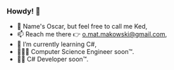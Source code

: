 ### Howdy! 👋
- 🤗 Name's Oscar, but feel free to call me Ked,
- 📫 Reach me there 👉 o.mat.makowski@gmail.com,
- 🌱 I’m currently learning C#,
- 👨🏻‍🎓 Computer Science Engineer soon™️.
- 👨‍💻 C# Developer soon™️.

<!--
**Kedjian/Kedjian** is a ✨ _special_ ✨ repository because its `README.md` (this file) appears on your GitHub profile.

Here are some ideas to get you started:

- 🔭 I’m currently working on ...
- 🌱 I’m currently learning ...
- 👯 I’m looking to collaborate on ...
- 🤔 I’m looking for help with ...
- 💬 Ask me about ...
- 📫 How to reach me: ...
- 😄 Pronouns: ...
- ⚡ Fun fact: ...
-->
